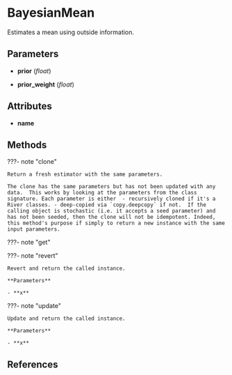 # BayesianMean

Estimates a mean using outside information.



## Parameters

- **prior** (*float*)

- **prior_weight** (*float*)


## Attributes

- **name**



## Methods

???- note "clone"

    Return a fresh estimator with the same parameters.

    The clone has the same parameters but has not been updated with any data.  This works by looking at the parameters from the class signature. Each parameter is either  - recursively cloned if it's a River classes. - deep-copied via `copy.deepcopy` if not.  If the calling object is stochastic (i.e. it accepts a seed parameter) and has not been seeded, then the clone will not be idempotent. Indeed, this method's purpose if simply to return a new instance with the same input parameters.

    
???- note "get"

???- note "revert"

    Revert and return the called instance.

    **Parameters**

    - **x**    
    
???- note "update"

    Update and return the called instance.

    **Parameters**

    - **x**    
    
## References

[^1]: [Additive smoothing](https://www.wikiwand.com/en/Additive_smoothing)
[^2]: [Bayesian average](https://www.wikiwand.com/en/Bayesian_average)
[^3]: [Practical example of Bayes estimators](https://www.wikiwand.com/en/Bayes_estimator#/Practical_example_of_Bayes_estimators)

